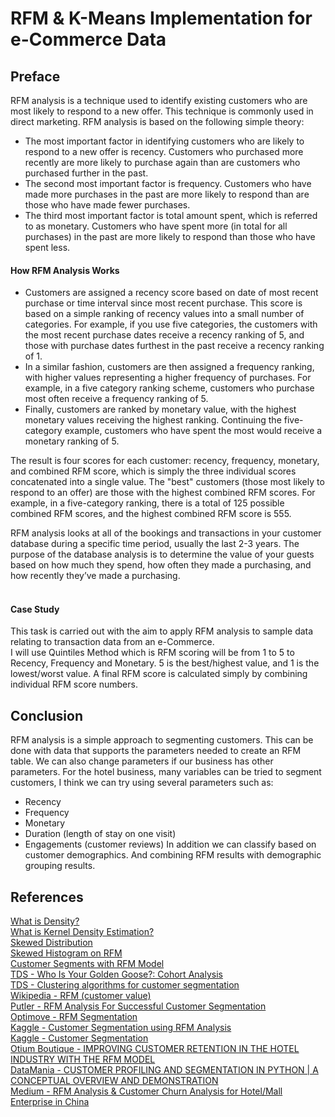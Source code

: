 # RFM & K-Means Implementation for e-Commerce Data
## Preface
RFM analysis is a technique used to identify existing customers who are most likely to respond to a new offer. This technique is commonly used in direct marketing. RFM analysis is based on the following simple theory:
- The most important factor in identifying customers who are likely to respond to a new offer is recency. Customers who purchased more recently are more likely to purchase again than are customers who purchased further in the past.
- The second most important factor is frequency. Customers who have made more purchases in the past are more likely to respond than are those who have made fewer purchases.
- The third most important factor is total amount spent, which is referred to as monetary. Customers who have spent more (in total for all purchases) in the past are more likely to respond than those who have spent less.

#### How RFM Analysis Works
- Customers are assigned a recency score based on date of most recent purchase or time interval since most recent purchase. This score is based on a simple ranking of recency values into a small number of categories. For example, if you use five categories, the customers with the most recent purchase dates receive a recency ranking of 5, and those with purchase dates furthest in the past receive a recency ranking of 1.
- In a similar fashion, customers are then assigned a frequency ranking, with higher values representing a higher frequency of purchases. For example, in a five category ranking scheme, customers who purchase most often receive a frequency ranking of 5.
- Finally, customers are ranked by monetary value, with the highest monetary values receiving the highest ranking. Continuing the five-category example, customers who have spent the most would receive a monetary ranking of 5.

The result is four scores for each customer: recency, frequency, monetary, and combined RFM score, which is simply the three individual scores concatenated into a single value. The "best" customers (those most likely to respond to an offer) are those with the highest combined RFM scores. For example, in a five-category ranking, there is a total of 125 possible combined RFM scores, and the highest combined RFM score is 555.

RFM analysis looks at all of the bookings and transactions in your customer database during a specific time period, usually the last 2-3 years. The purpose of the database analysis is to determine the value of your guests based on how much they spend, how often they made a purchasing, and how recently they’ve made a purchasing.<br><br>

#### Case Study
This task is carried out with the aim to apply RFM analysis to sample data relating to transaction data from an e-Commerce.<br>
I will use Quintiles Method which is RFM scoring will be from 1 to 5 to Recency, Frequency and Monetary. 5 is the best/highest value, and 1 is the lowest/worst value. A final RFM score is calculated simply by combining individual RFM score numbers.<br>


## Conclusion
RFM analysis is a simple approach to segmenting customers. This can be done with data that supports the parameters needed to create an RFM table. We can also change parameters if our business has other parameters.
For the hotel business, many variables can be tried to segment customers, I think we can try using several parameters such as:
- Recency
- Frequency
- Monetary
- Duration (length of stay on one visit)
- Engagements (customer reviews)
In addition we can classify based on customer demographics. And combining RFM results with demographic grouping results.


## References        
<div>
    <a href='https://www.data-to-viz.com/graph/density.html'>What is Density?</a>
    <br>
    <a href='https://chemicalstatistician.wordpress.com/2013/06/09/exploratory-data-analysis-kernel-density-estimation-in-r-on-ozone-pollution-data-in-new-york-and-ozonopolis/'>What is Kernel Density Estimation?</a>
    <br>
    <a href='https://www.statisticshowto.datasciencecentral.com/probability-and-statistics/skewed-distribution/#targetText=In%20a%20normal%20distribution%2C%20the,the%20right%20of%20the%20median.'>Skewed Distribution</a>
    <br>
    <a href='https://www.ibm.com/support/knowledgecenter/en/SSLVMB_24.0.0/spss/rfm/idh_rfm_output_transactions.html'>Skewed Histogram on RFM</a>
    <br>
    <a href='https://www.putler.com/rfm-analysis/'>Customer Segments with RFM Model</a>
    <br>
    <a href='https://towardsdatascience.com/who-is-your-golden-goose-cohort-analysis-50c9de5dbd31'>TDS - Who Is Your Golden Goose?: Cohort Analysis</a>
    <br>
    <a href='https://towardsdatascience.com/clustering-algorithms-for-customer-segmentation-af637c6830ac'>TDS - Clustering algorithms for customer segmentation</a>
    <br>
    <a href='https://en.wikipedia.org/wiki/RFM_(customer_value)'>Wikipedia - RFM (customer value)</a>
    <br>
    <a href='https://www.putler.com/rfm-analysis/'>Putler - RFM Analysis For Successful Customer Segmentation</a>
    <br>
    <a href='https://www.optimove.com/resources/learning-center/rfm-segmentation'>Optimove - RFM Segmentation</a>
    <br>
    <a href='https://www.kaggle.com/sarahm/customer-segmentation-using-rfm-analysis'>Kaggle - Customer Segmentation using RFM Analysis</a>
    <br>
    <a href='https://www.kaggle.com/fabiendaniel/customer-segmentation'>Kaggle - Customer Segmentation</a>
    <br>
    <a href='https://dialedseo.com/customer-retention-in-hotel-industry-rfm-model/'>Otium Boutique - IMPROVING CUSTOMER RETENTION IN THE HOTEL INDUSTRY WITH THE RFM MODEL</a>
    <br>
    <a href='https://www.data-mania.com/blog/customer-profiling-and-segmentation-in-python/'>DataMania - CUSTOMER PROFILING AND SEGMENTATION IN PYTHON | A CONCEPTUAL OVERVIEW AND DEMONSTRATION</a>
    <br>
    <a href='https://medium.com/@henryfeng/rfm-analysis-customer-churn-analysis-for-hotel-mall-enterprise-in-china-d2c6dc794d27'>Medium - RFM Analysis & Customer Churn Analysis for Hotel/Mall Enterprise in China</a>
</div>
